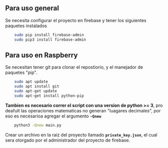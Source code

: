 ## Para uso general
Se necesita configurar el proyecto en firebase y tener los siguientes paquetes instalados
```bash
    sudo pip install firebase-admin
    sudo pip3 install firebase-admin
```

## Para uso en Raspberry
Se necesitan tener git para clonar el repostiorio, y el manejador de paquetes "pip".
```bash
    sudo apt update
    sudo apt install git
    sudo apt-get update
    sudo apt-get install python-pip
```
**Tambien es necesario correr el script con una version de python >= 3**, pro deafult las operaciones matematicas no generan "luagares decimales", por eso es necesarioa agregar el argumento **`-Qnew`**
```bash
    python3 -Qnew main.py
```

Crear un archivo en la raiz del proyecto llamado **`private_key.json`**, el cual sera otorgado por el administrador del proyecto de firebase.
